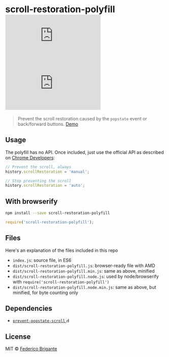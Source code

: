 # scroll-restoration-polyfill [![module size](https://badge-size.herokuapp.com/bfred-it/scroll-restoration-polyfill/master/dist/scroll-restoration-polyfill.node.min.js) ![module gzipped size](https://badge-size.herokuapp.com/bfred-it/scroll-restoration-polyfill/master/dist/scroll-restoration-polyfill.node.min.js?compression=gzip)](https://github.com/bfred-it/scroll-restoration-polyfill/blob/master/dist/scroll-restoration-polyfill.min.js)

> Prevent the scroll restoration caused by the `popstate` event or back/forward buttons. [Demo](https://rawgit.com/bfred-it/scroll-restoration-polyfill/master/demo.html)

## Usage

The polyfill has no API. Once included, just use the official API as described on [Chrome Developers](https://developers.google.com/web/updates/2015/09/history-api-scroll-restoration):

```js
// Prevent the scroll, always
history.scrollRestoration = 'manual';

// Stop preventing the scroll
history.scrollRestoration = 'auto';
```

## With browserify

```sh
npm install --save scroll-restoration-polyfill
```

```js
require('scroll-restoration-polyfill');
```

## Files

Here's an explanation of the files included in this repo

* `index.js`: source file, in ES6
* `dist/scroll-restoration-polyfill.js`: browser-ready file with AMD
* `dist/scroll-restoration-polyfill.min.js`: same as above, minified
* `dist/scroll-restoration-polyfill.node.js`: used by node/browserify with `require('scroll-restoration-polyfill')`
* `dist/scroll-restoration-polyfill.node.min.js`: same as above, but minified, for byte counting only

## Dependencies

* [`prevent-popstate-scroll` <img alt="dependency gzipped size" src="https://badge-size.herokuapp.com/bfred-it/prevent-popstate-scroll/master/dist/prevent-popstate-scroll.node.min.js?compression=gzip&amp;label=size" height="13">](https://github.com/bfred-it/prevent-popstate-scroll)

## License

MIT © [Federico Brigante](http://twitter.com/bfred_it)
